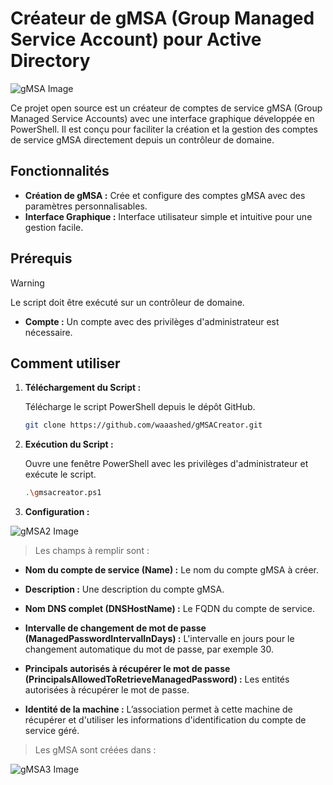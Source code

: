 # Créateur de gMSA (Group Managed Service Account) pour Active Directory

![gMSA Image](https://i.postimg.cc/TP7RPQf8/logogmsa.jpg) <!-- Remplace ce lien par une image pertinente pour ton projet -->

Ce projet open source est un créateur de comptes de service gMSA (Group Managed Service Accounts) avec une interface graphique développée en PowerShell. Il est conçu pour faciliter la création et la gestion des comptes de service gMSA directement depuis un contrôleur de domaine.

## Fonctionnalités

- **Création de gMSA :** Crée et configure des comptes gMSA avec des paramètres personnalisables.
- **Interface Graphique :** Interface utilisateur simple et intuitive pour une gestion facile.

## Prérequis

> [!WARNING]
> Le script doit être exécuté sur un contrôleur de domaine.
- **Compte :** Un compte avec des privilèges d'administrateur est nécessaire.

## Comment utiliser

1. **Téléchargement du Script :**

   Télécharge le script PowerShell depuis le dépôt GitHub.

   ```bash
   git clone https://github.com/waaashed/gMSACreator.git

2. **Exécution du Script :**

   Ouvre une fenêtre PowerShell avec les privilèges d'administrateur et exécute le script.

   ```bash
   .\gmsacreator.ps1

2. **Configuration :**

![gMSA2 Image](https://i.postimg.cc/7ZRsYTds/Capture.png)


> Les champs à remplir sont :

- **Nom du compte de service (Name) :** Le nom du compte gMSA à créer.

- **Description :** Une description du compte gMSA.

- **Nom DNS complet (DNSHostName) :** Le FQDN du compte de service.

- **Intervalle de changement de mot de passe (ManagedPasswordIntervalInDays) :** L'intervalle en jours pour le changement automatique du mot de passe, par exemple 30.

- **Principals autorisés à récupérer le mot de passe (PrincipalsAllowedToRetrieveManagedPassword) :** Les entités autorisées à récupérer le mot de passe.

- **Identité de la machine :** L’association permet à cette machine de récupérer et d'utiliser les informations d'identification du compte de service géré.

> Les gMSA sont créées dans : 

![gMSA3 Image](https://i0.wp.com/azurecloudai.blog/wp-content/uploads/2024/01/6acaf-image-38.png)
